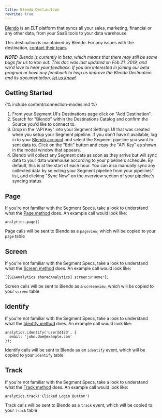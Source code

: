 ```yaml
---
title: Blendo Destination
rewrite: true
---
```


[Blendo](https://www.blendo.co/?utm_source=segmentio&utm_medium=docs&utm_campaign=partners) is an ELT platform that syncs all your sales, marketing, financial or any other data, from your SaaS tools to your data warehouse.

This destination is maintained by Blendo. For any issues with the destination, [contact their team](mailto:help@blendo.co).

_**NOTE:** Blendo is currently in beta, which means that there may still be some bugs for us to iron out. This doc was last updated on Feb 21, 2019, and we'd love to hear your feedback. If you are interested in joining our beta program or have any feedback to help us improve the Blendo Destination and its documentation, [let us know](mailto:help@blendo.co)!_


## Getting Started

{% include content/connection-modes.md %}

1. From your Segment UI's Destinations page click on "Add Destination".
2. Search for "Blendo" within the Destinations Catalog and confirm the Source you'd like to connect to.
3. Drop in the "API Key" into your Segment Settings UI that was created when you setup your Segment pipeline. If you don't have it available, log in to your [Blendo account](https://app.blendo.co) and select the Segment pipeline you want to sent data to. Click on the "Edit" button and copy the "API Key" as shown in the modal window that appears.
4. Blendo will collect any Segment data as soon as they arrive but will sync data to your data warehouse according to your pipeline's schedule. By default, this is at the start of each hour. You can also manually sync any collected data by selecting your Segment pipeline from your pipelines' list, and clicking "Sync Now" on the overview section of your pipeline's syncing status.


## Page

If you're not familiar with the Segment Specs, take a look to understand what the [Page method](https://segment.com/docs/connections/spec/page/) does. An example call would look like:

```
analytics.page()
```

Page calls will be sent to Blendo as a `pageview`, which will be copied to your `page` table


## Screen

If you're not familiar with the Segment Specs, take a look to understand what the [Screen method](https://segment.com/docs/connections/spec/page/) does. An example call would look like:

```
[[SEGAnalytics sharedAnalytics] screen:@"Home"];
```

Screen calls will be sent to Blendo as a `screenview`, which will be copied to your `screen` table


## Identify

If you're not familiar with the Segment Specs, take a look to understand what the [Identify method](https://segment.com/docs/connections/spec/identify/) does. An example call would look like:

```
analytics.identify('userId123', {
  email: 'john.doe@example.com'
});
```

Identify calls will be sent to Blendo as an `identify` event, which will be copied to your `identify` table


## Track

If you're not familiar with the Segment Specs, take a look to understand what the [Track method](https://segment.com/docs/connections/spec/track/) does. An example call would look like:

```
analytics.track('Clicked Login Button')
```

Track calls will be sent to Blendo as a `track` event, which will be copied to your `track` table
